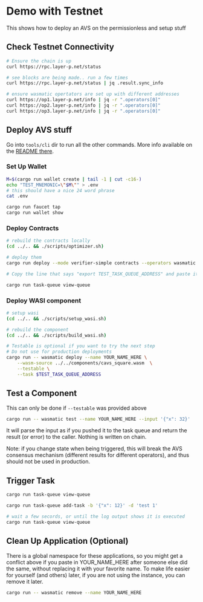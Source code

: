 # Demo with Testnet

This shows how to deploy an AVS on the permissionless and setup stuff

## Check Testnet Connectivity

```bash
# Ensure the chain is up
curl https://rpc.layer-p.net/status

# see blocks are being made.. run a few times
curl https://rpc.layer-p.net/status | jq .result.sync_info

# ensure wasmatic opertators are set up with different addresses
curl https://op1.layer-p.net/info | jq -r ".operators[0]"
curl https://op2.layer-p.net/info | jq -r ".operators[0]"
curl https://op3.layer-p.net/info | jq -r ".operators[0]"
```

## Deploy AVS stuff

Go into `tools/cli` dir to run all the other commands.
More info available on the [README there](./tools/cli/README.md).

### Set Up Wallet

```bash
M=$(cargo run wallet create | tail -1 | cut -c16-)
echo "TEST_MNEMONIC=\"$M\"" > .env
# this should have a nice 24 word phrase
cat .env

cargo run faucet tap
cargo run wallet show
```

### Deploy Contracts

```bash
# rebuild the contracts locally
(cd ../.. && ./scripts/optimizer.sh)

# deploy them
cargo run deploy --mode verifier-simple contracts --operators wasmatic

# Copy the line that says "export TEST_TASK_QUEUE_ADDRESS" and paste it in your shell

cargo run task-queue view-queue
```

### Deploy WASI component

```bash
# setup wasi
(cd ../.. && ./scripts/setup_wasi.sh)

# rebuild the component
(cd ../.. && ./scripts/build_wasi.sh)

# Testable is optional if you want to try the next step
# Do not use for production deployments
cargo run -- wasmatic deploy --name YOUR_NAME_HERE \
    --wasm-source ../../components/cavs_square.wasm  \
    --testable \
    --task $TEST_TASK_QUEUE_ADDRESS
```

## Test a Component

This can only be done if `--testable` was provided above

```bash
cargo run -- wasmatic test --name YOUR_NAME_HERE --input '{"x": 32}'
```

It will parse the input as if you pushed it to the task queue and return
the result (or error) to the caller. Nothing is written on chain.

Note: if you change state when being triggered, this will break the AVS
consensus mechanism (different results for different operators), and thus
should not be used in production.

## Trigger Task

```bash
cargo run task-queue view-queue

cargo run task-queue add-task -b '{"x": 12}' -d 'test 1'

# wait a few secords, or until the log output shows it is executed
cargo run task-queue view-queue
```

## Clean Up Application (Optional)

There is a global namespace for these applications, so you might get a conflict above
if you paste in YOUR_NAME_HERE after someone else did the same, without replacing
it with your favorite name. To make life easier for yourself (and others) later,
if you are not using the instance, you can remove it later.

```bash
cargo run -- wasmatic remove --name YOUR_NAME_HERE
```
